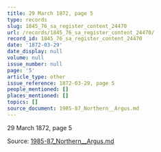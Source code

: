 ```yaml
---
title: 29 March 1872, page 5
type: records
slug: 1845_76_sa_register_content_24470
url: /records/1845_76_sa_register_content_24470/
record_id: 1845_76_sa_register_content_24470
date: '1872-03-29'
date_display: null
volume: null
issue_number: null
page: '5'
article_type: other
issue_reference: 1872-03-29, page 5
people_mentioned: []
places_mentioned: []
topics: []
source_document: 1985-87_Northern__Argus.md
---
```


29 March 1872, page 5

Source: [1985-87_Northern__Argus.md](/downloads/markdown/1985-87_Northern__Argus.md)
